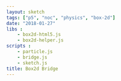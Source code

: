 ```yaml
---
layout: sketch
tags: ["p5", "noc", "physics", "box-2d"]
date: "2018-01-27"
libs :
    - box2d-html5.js
    - box2d-helper.js
scripts : 
    - particle.js
    - bridge.js
    - sketch.js
title: Box2d Bridge
---
```


